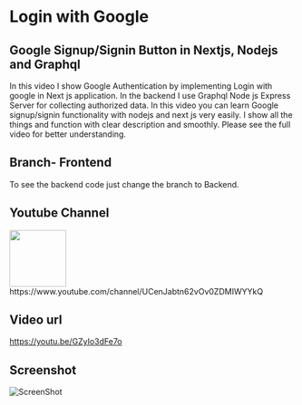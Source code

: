 # Login with Google

## Google Signup/Signin Button in Nextjs, Nodejs and Graphql
In this video I show Google Authentication by implementing Login with google in Next js application. In the backend I use Graphql Node js Express Server for collecting authorized data. In this video you can learn Google signup/signin functionality with nodejs and next js very easily. I show all the things and function with clear description and smoothly. Please see the full video for better understanding.

## Branch- Frontend
To see the backend code just change the branch to Backend.

## Youtube Channel
<img src="https://lh3.googleusercontent.com/d/1TahrzXTmSlN2KDtcZ3lamaJjOLmjqGAM" width="100">
https://www.youtube.com/channel/UCenJabtn62vOv0ZDMIWYYkQ

## Video url
https://youtu.be/GZyIo3dFe7o

## Screenshot
![ScreenShot](https://lh3.googleusercontent.com/d/1e0sm7hrriuQlsiv1LdvkSb3ZCciTWNJn)

